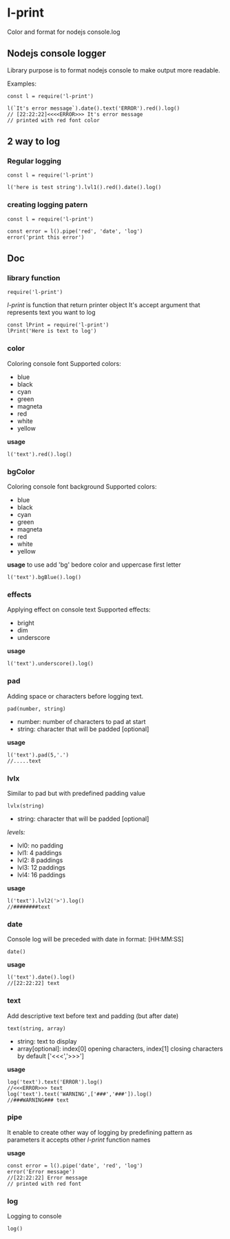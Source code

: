 # l-print
Color and format for nodejs console.log

## Nodejs console logger

Library purpose is to format nodejs console to make output more readable.

Examples:
```
const l = require('l-print')

l(`It's error message`).date().text('ERROR').red().log()
// [22:22:22]<<<<ERROR>>> It's error message
// printed with red font color
```


## 2 way to log

### Regular logging
```
const l = require('l-print')

l('here is test string').lvl1().red().date().log()
```

### creating logging patern
```
const l = require('l-print')

const error = l().pipe('red', 'date', 'log')
error('print this error')
```


## Doc

### **library function**
```
require('l-print')
```
*l-print* is function that return printer object
It's accept argument that represents text you want to log
```
const lPrint = require('l-print')
lPrint('Here is text to log')
```
### color
Coloring console font
Supported colors:
- blue
- black
- cyan
- green
- magneta
- red
- white
- yellow

**usage**
```
l('text').red().log()
```

### bgColor
Coloring console font background
Supported colors:
- blue
- black
- cyan
- green
- magneta
- red
- white
- yellow

**usage**
to use add 'bg' bedore color and uppercase first letter
```
l('text').bgBlue().log()
```

### effects
Applying effect on console text
Supported effects:
- bright
- dim
- underscore

**usage**
```
l('text').underscore().log()
```

### pad
Adding space or characters before logging text.
```
pad(number, string)
```
- number: number of characters to pad at start
- string: character that will be padded [optional]

**usage**
```
l('text').pad(5,'.')
//.....text
```

### lvlx
Similar to pad but with predefined padding value
```
lvlx(string)
```
- string: character that will be padded [optional]

*levels:*
- lvl0: no padding
- lvl1: 4 paddings
- lvl2: 8 paddings
- lvl3: 12 paddings
- lvl4: 16 paddings

**usage**
```
l('text').lvl2('>').log()
//########text
```

### date
Console log will be preceded with date in format:
[HH:MM:SS]
```
date()
```

**usage**
```
l('text').date().log()
//[22:22:22] text
```

### text
Add descriptive text before text and padding (but after date)
```
text(string, array)
```
- string: text to display
- array[optional]: index[0] opening characters, index[1] closing characters by default ['<<<','>>>']

**usage**
```
log('text').text('ERROR').log()
//<<<ERROR>>> text
log('text').text('WARNING',['###','###']).log()
//###WARNING### text
```

### pipe
It enable to create other way of logging by predefining pattern
as parameters it accepts other *l-print* function names

**usage**
```
const error = l().pipe('date', 'red', 'log')
error('Error message')
//[22:22:22] Error message
// printed with red font
```

### log
Logging to console
```
log()
```

